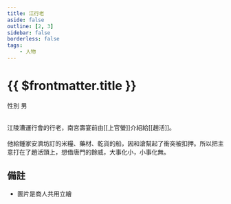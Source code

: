 ```yaml
---
title: 江行老
aside: false
outline: [2, 3]
sidebar: false
borderless: false
tags:
    - 人物
---
```


# {{ $frontmatter.title }}

<ChTabs position="bottom">
	<ChTab title="江行老">
		<Ch src='/images/characters/special803/normal.webp' position='right'/>
		<ChName nameZh='江行老' nameEn='Jiang Hang Lao' position='right' />
		<ChTable>
			<ChTr>
				<ChTd isTitle=true>
					性別
				</ChTd>
				<ChTd>
					男
				</ChTd>
			</ChTr>
		</ChTable>
	</ChTab>
</ChTabs>
<br><br>

江陵漕運行會的行老，南宮壽宴前由[[上官螢]]介紹給[[趙活]]。
<br><br>
他給鍾家安濟坊訂的米糧、藥材、乾貨的船，因和滄幫起了衝突被扣押。所以把主意打在了趙活頭上，想借唐門的餘威，大事化小，小事化無。

## 備註

-   圖片是商人共用立繪
